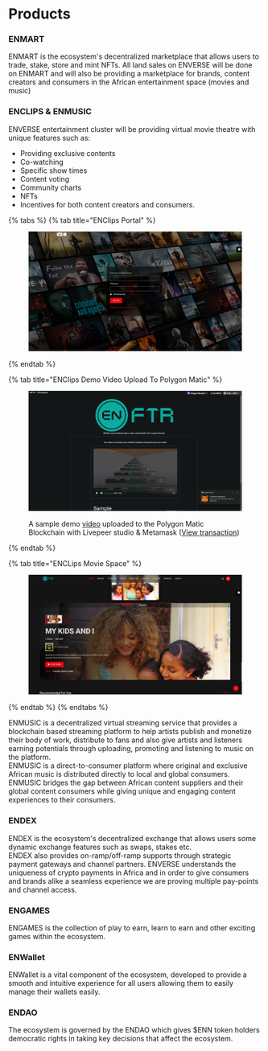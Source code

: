 # Products

### ENMART

ENMART is the ecosystem's decentralized marketplace that allows users to trade, stake, store and mint NFTs. All land sales on ENVERSE will be done on ENMART and will also be providing a marketplace for brands, content creators and consumers in the African entertainment space (movies and music)

### ENCLIPS & ENMUSIC

ENVERSE entertainment cluster will be providing virtual movie theatre with unique features such as:

* Providing exclusive contents
* Co-watching
* Specific show times
* Content voting
* Community charts
* NFTs
* Incentives for both content creators and consumers.

{% tabs %}
{% tab title="ENClips Portal" %}
<figure><img src="../../.gitbook/assets/Screenshot (211).png" alt=""><figcaption></figcaption></figure>
{% endtab %}

{% tab title="ENClips Demo Video Upload To Polygon Matic" %}
<figure><img src="../../.gitbook/assets/Screenshot (215).png" alt=""><figcaption><p>A sample demo <a href="https://lvpr.tv/?v=4780q2v26zbxt047">video</a> uploaded to the Polygon Matic Blockchain with Livepeer studio &#x26; Metamask (<a href="https://mumbai.polygonscan.com/tx/0xeaa3e8a53ed0c1b0357fcb523e33f61d13ec843abd8c901ae9b2725016ead5d1">View transaction</a>)</p></figcaption></figure>
{% endtab %}

{% tab title="ENCLips Movie Space" %}
<figure><img src="../../.gitbook/assets/Screenshot (212).png" alt=""><figcaption></figcaption></figure>
{% endtab %}
{% endtabs %}

ENMUSIC is a decentralized virtual streaming service that provides a blockchain based streaming platform to help artists publish and monetize their body of work, distribute to fans and also give artists and listeners earning potentials through uploading, promoting and listening to music on the platform.\
ENMUSIC is a direct-to-consumer platform where original and exclusive African music is distributed directly to local and global consumers. ENMUSIC bridges the gap between African content suppliers and their global content consumers while giving unique and engaging content experiences to their consumers.

### ENDEX

ENDEX is the ecosystem's decentralized exchange that allows users some dynamic exchange features such as swaps, stakes etc.\
ENDEX also provides on-ramp/off-ramp supports through strategic payment gateways and channel partners. ENVERSE understands the uniqueness of crypto payments in Africa and in order to give consumers and brands alike a seamless experience we are proving multiple pay-points and channel access.

### ENGAMES

ENGAMES is the collection of play to earn, learn to earn and other exciting games within the ecosystem.

### ENWallet

ENWallet is a vital component of the ecosystem, developed to provide a smooth and intuitive experience for all users allowing them to easily manage their wallets easily.

### ENDAO

The ecosystem is governed by the ENDAO which gives $ENN token holders democratic rights in taking key decisions that affect the ecosystem.
